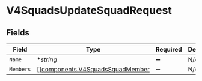 # V4SquadsUpdateSquadRequest


## Fields

| Field                                                                              | Type                                                                               | Required                                                                           | Description                                                                        |
| ---------------------------------------------------------------------------------- | ---------------------------------------------------------------------------------- | ---------------------------------------------------------------------------------- | ---------------------------------------------------------------------------------- |
| `Name`                                                                             | **string*                                                                          | :heavy_minus_sign:                                                                 | N/A                                                                                |
| `Members`                                                                          | [][components.V4SquadsSquadMember](../../models/components/v4squadssquadmember.md) | :heavy_minus_sign:                                                                 | N/A                                                                                |